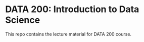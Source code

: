 # DATA 200: Introduction to Data Science

This repo contains the lecture material for DATA 200 course.
